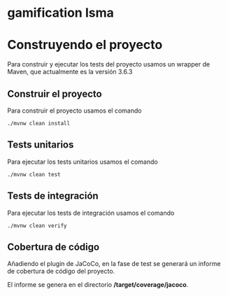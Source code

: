 # gamification Isma

# Construyendo el proyecto

Para construir y ejecutar los tests del proyecto usamos un wrapper de Maven, que 
actualmente es la versión 3.6.3

## Construir el proyecto

Para construir el proyecto usamos el comando 

```./mvnw clean install```

## Tests unitarios

Para ejecutar los tests unitarios usamos el comando  

```./mvnw clean test```

## Tests de integración

Para ejecutar los tests de integración usamos el comando  

```./mvnw clean verify```

## Cobertura de código

Añadiendo el plugin de JaCoCo, en la fase de test se generará un informe de cobertura de código del proyecto.

El informe se genera en el directorio **/target/coverage/jacoco**.
